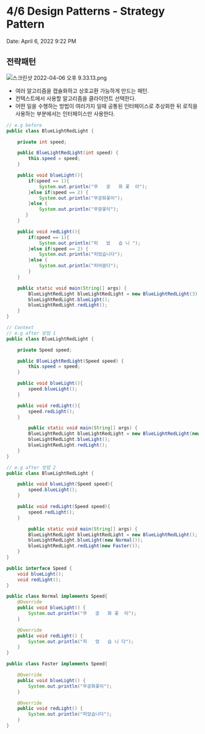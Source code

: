 # 4/6 Design Patterns - Strategy Pattern

Date: April 6, 2022 9:22 PM

## 전략패턴

![스크린샷 2022-04-06 오후 9.33.13.png](4%206%20Design%2024463/%E1%84%89%E1%85%B3%E1%84%8F%E1%85%B3%E1%84%85%E1%85%B5%E1%86%AB%E1%84%89%E1%85%A3%E1%86%BA_2022-04-06_%E1%84%8B%E1%85%A9%E1%84%92%E1%85%AE_9.33.13.png)

- 여러 알고리즘을 캡슐화하고 상호교환 가능하게 만드는 패턴.
- 컨텍스트에서 사용할 알고리즘을 클라이언트 선택한다.
- 어떤 일을 수행하는 방법이 여러가지 일때 공통된 인터페이스로 추상화한 뒤 로직을 사용하는 부분에서는 인터페이스만 사용한다.

```java
// e.g before
public class BlueLightRedLight {

    private int speed;

    public BlueLightRedLight(int speed) {
        this.speed = speed;
    }

    public void blueLight(){
        if(speed == 1){
            System.out.println("무   궁   화 꽃  이");
        }else if(speed == 2) {
            System.out.println("무궁화꽃이");
        }else {
            System.out.println("무광꽃이");
       }
    }

    public void redLight(){
        if(speed == 1){
            System.out.println("피   었   습 니 ");
        }else if(speed == 2) {
            System.out.println("피었습니다");
        }else {
            System.out.println("피어씀다");
        }
    }

    public static void main(String[] args) {
        BlueLightRedLight blueLightRedLight = new BlueLightRedLight(3);
        blueLightRedLight.blueLight();
        blueLightRedLight.redLight();
    }
}
```

```java
// Context
// e.g after 방법 1
public class BlueLightRedLight {

    private Speed speed;

    public BlueLightRedLight(Speed speed) {
        this.speed = speed;
    }

    public void blueLight(){
        speed.blueLight();
    }

    public void redLight(){
        speed.redLight();
    }

		public static void main(String[] args) {
        BlueLightRedLight blueLightRedLight = new BlueLightRedLight(new Faster());
        blueLightRedLight.blueLight();
        blueLightRedLight.redLight();
    }
}

// e.g after 방법 2
public class BlueLightRedLight {

    public void blueLight(Speed speed){
        speed.blueLight();
    }

    public void redLight(Speed speed){
        speed.redLight();
    }

		public static void main(String[] args) {
        BlueLightRedLight blueLightRedLight = new BlueLightRedLight();
        blueLightRedLight.blueLight(new Normal());
        blueLightRedLight.redLight(new Faster());
    }
}

public interface Speed {
    void blueLight();
    void redLight();
}

public class Normal implements Speed{
    @Override
    public void blueLight() {
        System.out.println("무   궁   화 꽃  이");
    }

    @Override
    public void redLight() {
        System.out.println("피   었   습 니 다");
    }
}

public class Faster implements Speed{

    @Override
    public void blueLight() {
        System.out.println("무궁화꽃이");
    }

    @Override
    public void redLight() {
        System.out.println("피었습니다");
    }
}
```